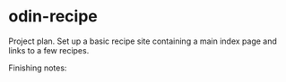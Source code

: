 # odin-recipe

Project plan.
Set up a basic recipe site containing a main index page and links to a few recipes.

Finishing notes: